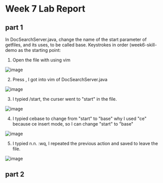 # Week 7 Lab Report

## part 1

In DocSearchServer.java, change the name of the start parameter of getfiles, and its uses, to be called base. Keystrokes in order (week6-skill-demo as the starting point:

1. Open the file with using vim

![image](https://user-images.githubusercontent.com/114322721/201586420-8a5b792b-18a3-4674-b1cf-2fabc51efeb2.png)

2. Press <Enter>, I got into vim of DocSearchServer.java
  
![image](https://user-images.githubusercontent.com/114322721/201588676-6cfe6155-3ee8-458a-84f7-449ee1018572.png)
  
 3. I typied /start, the curser went to "start" in the file. 
  
  ![image](https://user-images.githubusercontent.com/114322721/201588928-a8f20c77-877a-4a33-8240-d7734f6557f2.png)

4. I typied cebase<esc> to change from "start"  to "base" why I used "ce" because ce insert mode, so I can change "start" to "base"
  
  ![image](https://user-images.githubusercontent.com/114322721/201589187-fc260f57-a710-4053-9de4-29b2c712e664.png)

  5. I typied n.n. :wq, I repeated the previous action and saved to leave the file.
  
  ![image](https://user-images.githubusercontent.com/114322721/201589311-6d927aec-f43c-4cf7-8213-49f562b08dc3.png)
  
  
## part 2
